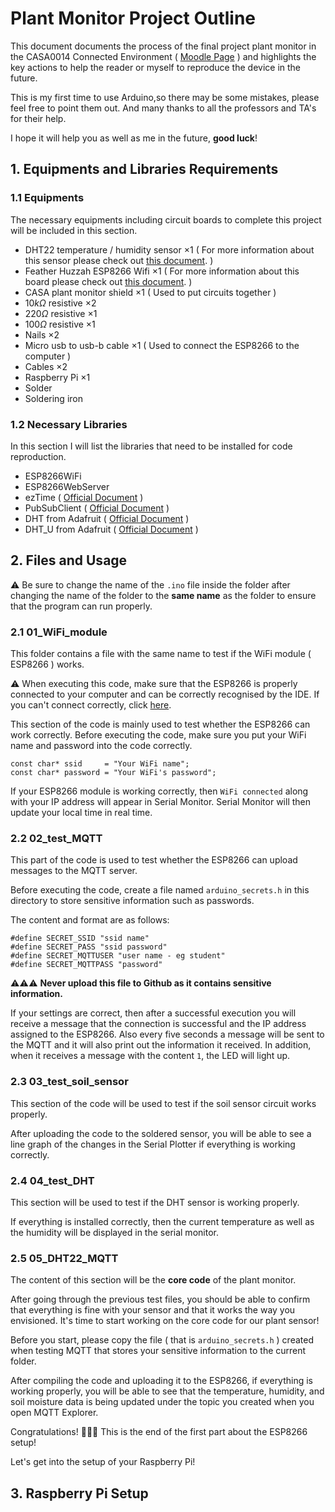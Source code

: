 # Plant Monitor Project Outline

This document documents the process of the final project plant monitor in the CASA0014 Connected Environment  ( [Moodle Page](https://workshops.cetools.org/codelabs/CASA0014-2-Plant-Monitor/index.html?index=..%2F..casa0014#0) ) and highlights the key actions to help the reader or myself to reproduce the device in the future.

This is my first time to use Arduino,so there may be some mistakes, please feel free to point them out. And many thanks to all the professors and TA's for their help.

I hope it will help you as well as me in the future, **good luck**!

## 1. Equipments and Libraries Requirements

### 1.1 Equipments

The necessary equipments including circuit boards to complete this project will be included in this section.

- DHT22 temperature / humidity sensor $\times 1$ ( For more information about this sensor please check out [this document](https://arduinogetstarted.com/tutorials/arduino-dht22?utm_content=cmp-true). )
- Feather Huzzah ESP8266 Wifi $\times 1$  ( For more information about this board please check out [this document](https://learn.adafruit.com/adafruit-feather-huzzah-esp8266/overview). )
- CASA plant monitor shield $\times 1$ ( Used to put circuits together )
- $10k \Omega$ resistive $\times 2$
- $220 \Omega$ resistive $\times 1$
- $100 \Omega$ resistive $\times 1$
- Nails $\times 2$
- Micro usb to usb-b cable $\times 1$ ( Used to connect the ESP8266 to the computer )
- Cables $\times 2$
- Raspberry Pi $\times 1$
- Solder
- Soldering iron 


### 1.2 Necessary Libraries

In this section I will list the libraries that need to be installed for code reproduction.

- ESP8266WiFi
- ESP8266WebServer 
- ezTime ( [Official Document](https://github.com/ropg/ezTime) )
- PubSubClient ( [Official Document](https://pubsubclient.knolleary.net/) )
- DHT from Adafruit ( [Official Document](https://github.com/Khuuxuanngoc/DHT-sensor-library) )
- DHT_U from Adafruit ( [Official Document](https://github.com/Khuuxuanngoc/DHT-sensor-library) )


## 2. Files and Usage

:warning: Be sure to change the name of the `.ino` file inside the folder after changing the name of the folder to the **same name** as the folder to ensure that the program can run properly.

### 2.1 01_WiFi_module

This folder contains a file with the same name to test if the WiFi module ( ESP8266 ) works.

:warning: When executing this code, make sure that the ESP8266 is properly connected to your computer and can be correctly recognised by the IDE. If you can't connect correctly, click [here](https://workshops.cetools.org/codelabs/CASA0014-2-Plant-Monitor/index.html?index=..%2F..casa0014#2).

This section of the code is mainly used to test whether the ESP8266 can work correctly. Before executing the code, make sure you put your WiFi name and password into the code correctly.
```
const char* ssid     = "Your WiFi name";
const char* password = "Your WiFi's password";
```
If your ESP8266 module is working correctly, then `WiFi connected` along with your IP address  will appear in Serial Monitor. Serial Monitor will then update your local time in real time.

### 2.2 02_test_MQTT

This part of the code is used to test whether the ESP8266 can upload messages to the MQTT server.

Before executing the code, create a file named `arduino_secrets.h` in this directory to store sensitive information such as passwords.

The content and format are as follows:
```
#define SECRET_SSID "ssid name"
#define SECRET_PASS "ssid password"
#define SECRET_MQTTUSER "user name - eg student"
#define SECRET_MQTTPASS "password"
```
:warning::warning::warning: **Never upload this file to Github as it contains sensitive information.**

If your settings are correct, then after a successful execution you will receive a message that the connection is successful and the IP address assigned to the ESP8266. Also every five seconds a message will be sent to the MQTT and it will also print out the information it received. In addition, when it receives a message with the content `1`, the LED will light up.

### 2.3 03_test_soil_sensor

This section of the code will be used to test if the soil sensor circuit works properly.

After uploading the code to the soldered sensor, you will be able to see a line graph of the changes in the Serial Plotter if everything is working correctly.

### 2.4 04_test_DHT

This section will be used to test if the DHT sensor is working properly.

If everything is installed correctly, then the current temperature as well as the humidity will be displayed in the serial monitor.

### 2.5 05_DHT22_MQTT

The content of this section will be the **core code** of the plant monitor.

After going through the previous test files, you should be able to confirm that everything is fine with your sensor and that it works the way you envisioned. It's time to start working on the core code for our plant sensor!

Before you start, please copy the file ( that is `arduino_secrets.h` ) created when testing MQTT that stores your sensitive information to the current folder.

After compiling the code and uploading it to the ESP8266, if everything is working properly, you will be able to see that the temperature, humidity, and soil moisture data is being updated under the topic you created when you open MQTT Explorer.

Congratulations! :tada::tada::tada: This is the end of the first part about the ESP8266 setup!

Let's get into the setup of your Raspberry Pi!

## 3. Raspberry Pi Setup